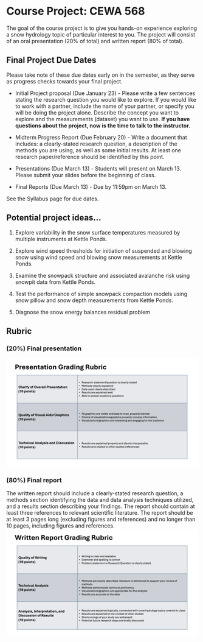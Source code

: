 # Course Project: CEWA 568

The goal of the course project is to give you hands-on experience exploring a snow hydrology topic of particular interest to you. 
The project will consist of an oral presentation (20% of total) and written report (80% of total).

## Final Project Due Dates
Please take note of these due dates early on in the semester, as they serve as progress checks towards your final project.
* Initial Project proposal (Due January 23) - Please write a few sentences stating the research question you would like to explore. If you would like to work with a partner, include the name of your partner, or specify you will be doing the project alone.  Describe the concept you want to explore and the measurements (dataset) you want to use. **If you have questions about the project, now is the time to talk to the instructor.**

* Midterm Progress Report (Due February 20) - Write a document that includes: a clearly-stated research question, a description of the methods you are using, as well as some initial results. At least one research paper/reference should be identified by this point.

* Presentations (Due March 13) - Students will present on March 13. Please submit your slides before the beginning of class.

* Final Reports (Due March 13) - Due by 11:59pm on March 13.

See the Syllabus page for due dates.

## Potential project ideas...

1) Explore variability in the snow surface temperatures measured by multiple instruments at Kettle Ponds.

2) Explore wind speed thresholds for initiation of suspended and blowing snow using wind speed and blowing snow measurements at Kettle Ponds.

3) Examine the snowpack structure and associated avalanche risk using snowpit data from Kettle Ponds.

4) Test the performance of simple snowpack compaction models using snow pillow and snow depth measurements from Kettle Ponds.

5) Diagnose the snow energy balances residual problem

## Rubric

### (20%) Final presentation
![image](../images/rubric_presentation.png)

### (80%) Final report
The written report should include a clearly-stated research question, a methods section identifying the data and data analysis techniques utilized, and a results section describing your findings.
The report should contain at least three references to relevant scientific literature.
The report should be at least 3 pages long (excluding figures and references) and no longer than 10 pages, including figures and references.
![image](../images/rubric_report.png)